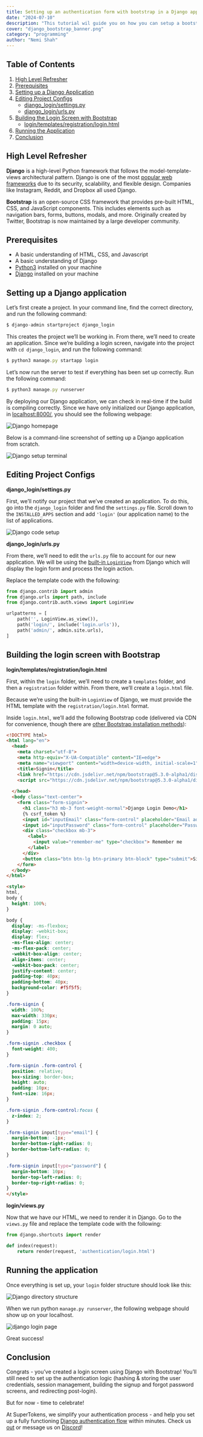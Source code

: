 ```yaml
---
title: Setting up an authentication form with bootstrap in a Django application
date: "2024-07-10"
description: "This tutorial wil guide you on how you can setup a bootstrap login template in Django"
cover: "django_bootstrap_banner.png"
category: "programming"
author: "Nemi Shah"
---
```



## Table of Contents

1. [High Level Refresher](#high-level-refresher)
2. [Prerequisites](#prerequisites)
3. [Setting up a Django Application](#setting-up-a-django-application)
4. [Editing Project Configs](#editing-project-configs)
    - [django_login/settings.py](#djangologinsettingspy)
    - [django_login/urls.py](#djangologinurlspy)
5. [Building the Login Screen with Bootstrap](#building-the-login-screen-with-bootstrap)
    - [login/templates/registration/login.html](#logintemplatesregistrationloginhtml)
6. [Running the Application](#running-the-application)
7. [Conclusion](#conclusion)


## High Level Refresher

**Django** is a high-level Python framework that follows the model-template-views architectural pattern. Django is one of the most [popular web frameworks](https://www.jetbrains.com/lp/devecosystem-2022/python/) due to its security, scalability, and flexible design. Companies like Instagram, Reddit, and Dropbox all used Django. 

**Bootstrap** is an open-source CSS framework that provides pre-built HTML, CSS, and JavaScript components. This includes elements such as navigation bars, forms, buttons, modals, and more. Originally created by Twitter, Bootstrap is now maintained by a large developer community.

## Prerequisites

- A basic understanding of HTML, CSS, and Javascript
- A basic understanding of Django
- [Python3](https://www.python.org/downloads/) installed on your machine
- [Django](https://docs.djangoproject.com/en/4.1/topics/install/) installed on your machine

## Setting up a Django application

Let’s first create a project. In your command line, find the correct directory, and run the following command: 

```jsx
$ django-admin startproject django_login
```

This creates the project we’ll be working in. From there, we’ll need to create an application. Since we’re building a login screen, navigate into the project with `cd django_login`, and run the following command: 

```jsx
$ python3 manage.py startapp login
```

Let’s now run the server to test if everything has been set up correctly. Run the following command: 

```jsx
$ python3 manage.py runserver
```

By deploying our Django application, we can check in real-time if the build is compiling correctly. Since we have only initialized our Django application, in [localhost:8000/](http://localhost:8000/), you should see the following webpage:

![Django homepage](./django_landing_page.png)

Below is a command-line screenshot of setting up a Django application from scratch. 

![Django setup terminal](./django_terminal.png)

## Editing Project Configs

**django_login/settings.py**

First, we’ll notify our project that we’ve created an application. To do this, go into the `django_login` folder and find the `settings.py` file. Scroll down to the `INSTALLED_APPS` section and add `'login'` (our application name) to the list of applications.

![Django code setup](./django_application_setup.png)

**django_login/urls.py**

From there, we’ll need to edit the `urls.py` file to account for our new application. We will be using the [built-in `LoginView`](https://docs.djangoproject.com/en/4.1/topics/auth/default/) from Django which will display the login form and process the login action. 

Replace the template code with the following:

```python
from django.contrib import admin
from django.urls import path, include
from django.contrib.auth.views import LoginView

urlpatterns = [
    path('', LoginView.as_view()),
    path('login/', include('login.urls')),
    path('admin/', admin.site.urls),
]
```

## Building the login screen with Bootstrap

**login/templates/registration/login.html**

First, within the `login` folder, we’ll need to create a `templates` folder, and then a `registration` folder within. From there, we’ll create a `login.html` file.

Because we’re using the built-in `LoginView` of Django, we must provide the HTML template with the `registration/login.html` format. 

Inside `login.html`, we’ll add the following Bootstrap code (delivered via CDN for convenience, though there are [other Bootstrap installation methods](https://getbootstrap.com/docs/5.3/getting-started/download/)):

```html
<!DOCTYPE html>
<html lang="en">
  <head>
    <meta charset="utf-8">
    <meta http-equiv="X-UA-Compatible" content="IE=edge">
    <meta name="viewport" content="width=device-width, initial-scale=1">
    <title>Signin</title>
    <link href="https://cdn.jsdelivr.net/npm/bootstrap@5.3.0-alpha1/dist/css/bootstrap.min.css" rel="stylesheet" integrity="sha384-GLhlTQ8iRABdZLl6O3oVMWSktQOp6b7In1Zl3/Jr59b6EGGoI1aFkw7cmDA6j6gD" crossorigin="anonymous">    
    <script src="https://cdn.jsdelivr.net/npm/bootstrap@5.3.0-alpha1/dist/js/bootstrap.bundle.min.js" integrity="sha384-w76AqPfDkMBDXo30jS1Sgez6pr3x5MlQ1ZAGC+nuZB+EYdgRZgiwxhTBTkF7CXvN" crossorigin="anonymous"></script>
    
  </head>
  <body class="text-center">
    <form class="form-signin">
      <h1 class="h3 mb-3 font-weight-normal">Django Login Demo</h1>
      {% csrf_token %}
      <input id="inputEmail" class="form-control" placeholder="Email address" required="" autofocus="" type="email">
      <input id="inputPassword" class="form-control" placeholder="Password" required="" type="password">
      <div class="checkbox mb-3">
        <label>
          <input value="remember-me" type="checkbox"> Remember me
        </label>
      </div>
      <button class="btn btn-lg btn-primary btn-block" type="submit">Sign in</button>
    </form>
  </body>
</html>

<style>
html,
body {
  height: 100%;
}

body {
  display: -ms-flexbox;
  display: -webkit-box;
  display: flex;
  -ms-flex-align: center;
  -ms-flex-pack: center;
  -webkit-box-align: center;
  align-items: center;
  -webkit-box-pack: center;
  justify-content: center;
  padding-top: 40px;
  padding-bottom: 40px;
  background-color: #f5f5f5;
}

.form-signin {
  width: 100%;
  max-width: 330px;
  padding: 15px;
  margin: 0 auto;
}

.form-signin .checkbox {
  font-weight: 400;
}

.form-signin .form-control {
  position: relative;
  box-sizing: border-box;
  height: auto;
  padding: 10px;
  font-size: 16px;
}

.form-signin .form-control:focus {
  z-index: 2;
}

.form-signin input[type="email"] {
  margin-bottom: -1px;
  border-bottom-right-radius: 0;
  border-bottom-left-radius: 0;
}

.form-signin input[type="password"] {
  margin-bottom: 10px;
  border-top-left-radius: 0;
  border-top-right-radius: 0;
}
</style>
```

**login/views.py**

Now that we have our HTML, we need to render it in Django. Go to the `views.py` file and replace the template code with the following:

```python
from django.shortcuts import render

def index(request):
    return render(request, 'authentication/login.html')
```

## Running the application

Once everything is set up, your `login` folder structure should look like this:

![Django directory structure](./django_directory_structure.png)

When we run python `manage.py runserver`, the following webpage should show up on your localhost.

![django login page](./django_login_page.png)

Great success!

## Conclusion

Congrats - you’ve created a login screen using Django with Bootstrap! You’ll still need to set up the authentication logic (hashing & storing the user credentials, session management, building the signup and forgot password screens, and redirecting post-login).

But for now - time to celebrate!

At SuperTokens, we simplify your authentication process - and help you set up a fully functioning [Django authentication flow](https://github.com/supertokens/supertokens-python/tree/master/examples/with-django/with-thirdpartyemailpassword) within minutes. Check us [out](https://supertokens.com) or message us on [Discord](https://supertokens.com/discord)!